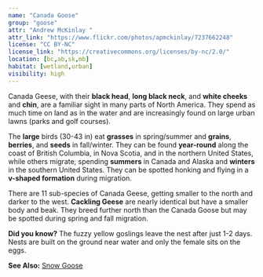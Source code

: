 ```yaml
---
name: "Canada Goose"
group: "goose"
attr: "Andrew McKinlay "
attr_link: "https://www.flickr.com/photos/apmckinlay/7237662248"
license: "CC BY-NC"
license_link: "https://creativecommons.org/licenses/by-nc/2.0/"
location: [bc,ab,sk,mb]
habitat: [wetland,urban]
visibility: high
---
```

Canada Geese, with their **black head**, **long black neck**, and **white cheeks** and **chin**, are a familiar sight in many parts of North America. They spend as much time on land as in the water and are increasingly found on large urban lawns (parks and golf courses).

The **large** birds (30-43 in) eat **grasses** in spring/summer and **grains**, **berries**, and **seeds** in fall/winter. They can be found **year-round** along the coast of British Columbia, in Nova Scotia, and in the northern United States, while others migrate, spending **summers** in Canada and Alaska and **winters** in the southern United States. They can be spotted honking and flying in a **v-shaped formation** during migration.

There are 11 sub-species of Canada Geese, getting smaller to the north and darker to the west. **Cackling Geese** are nearly identical but have a smaller body and beak. They breed further north than the Canada Goose but may be spotted during spring and fall migration.

**Did you know?** The fuzzy yellow goslings leave the nest after just 1-2 days. Nests are built on the ground near water and only the female sits on the eggs.

<!-- generated, do not edit -->
**See Also:**
[Snow Goose](/birds/snogoose)
